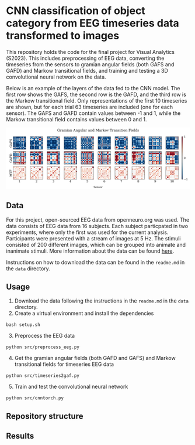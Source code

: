 # CNN classification of object category from EEG timeseries data transformed to images
This repository holds the code for the final project for Visual Analytics (S2023). This includes preprocessing of EEG data, converting the timeseries from the sensors to gramian angular fields (both GAFS and GAFD) and Markow transitional fields, and training and testing a 3D convolutional neural network on the data.

Below is an example of the layers of the data fed to the CNN model. The first row shows the GAFS, the second row is the GAFD, and the third row is the Markow transitional field. Only representations of the first 10 timeseries are shown, but for each trial 63 timeseries are included (one for each sensor). The GAFS and GAFD contain values between -1 and 1, while the Markow transitional field contains values between 0 and 1.

![gaf_example](data/gaf_sub-01_0_0.png)

## Data
For this project, open-sourced EEG data from openneuro.org was used. The data consists of EEG data from 16 subjects. Each subject particpated in two experiments, where only the first was used for the current analysis. Participants were presented with a stream of images at 5 Hz. The stimuli consisted of 200 different images, which can be grouped into animate and inanimate stimuli. More information about the data can be found [here](https://openneuro.org/datasets/ds004018/versions/2.0.0).

Instructions on how to download the data can be found in the `readme.md` in the `data` directory. 

## Usage
1. Download the data following the instructions in the `readme.md` in the `data` directory. 
2. Create a virtual environment and install the dependencies
```
bash setup.sh
```
3. Preprocess the EEG data
```
python src/preprocess_eeg.py
```
4. Get the gramian angular fields (both GAFD and GAFS) and Markow transitional fields for timeseries EEG data
```
python src/timeseries2gaf.py
```
5. Train and test the convolutional neural network
```
python src/cnntorch.py
```

## Repository structure


## Results
